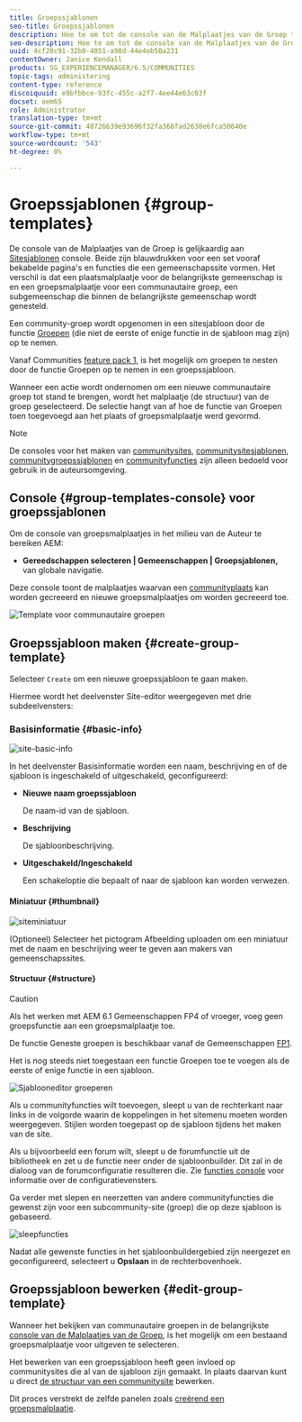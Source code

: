 ```yaml
---
title: Groepssjablonen
seo-title: Groepssjablonen
description: Hoe te om tot de console van de Malplaatjes van de Groep toegang te hebben
seo-description: Hoe te om tot de console van de Malplaatjes van de Groep toegang te hebben
uuid: 4cf20c91-32b0-4051-a98d-44e4eb50a231
contentOwner: Janice Kendall
products: SG_EXPERIENCEMANAGER/6.5/COMMUNITIES
topic-tags: administering
content-type: reference
discoiquuid: e9bfbbce-93fc-455c-a2f7-4ee44e63c03f
docset: aem65
role: Administrator
translation-type: tm+mt
source-git-commit: 48726639e93696f32fa368fad2630e6fca50640e
workflow-type: tm+mt
source-wordcount: '543'
ht-degree: 0%

---
```



# Groepssjablonen {#group-templates}

De console van de Malplaatjes van de Groep is gelijkaardig aan [Sitesjablonen](/help/communities/sites.md) console. Beide zijn blauwdrukken voor een set vooraf bekabelde pagina&#39;s en functies die een gemeenschapssite vormen. Het verschil is dat een plaatsmalplaatje voor de belangrijkste gemeenschap is en een groepsmalplaatje voor een communautaire groep, een subgemeenschap die binnen de belangrijkste gemeenschap wordt genesteld.

Een community-groep wordt opgenomen in een sitesjabloon door de functie [Groepen](/help/communities/functions.md#groups-function) (die niet de eerste of enige functie in de sjabloon mag zijn) op te nemen.

Vanaf Communities [feature pack 1](/help/communities/deploy-communities.md#latestfeaturepack), is het mogelijk om groepen te nesten door de functie Groepen op te nemen in een groepssjabloon.

Wanneer een actie wordt ondernomen om een nieuwe communautaire groep tot stand te brengen, wordt het malplaatje (de structuur) van de groep geselecteerd. De selectie hangt van af hoe de functie van Groepen toen toegevoegd aan het plaats of groepsmalplaatje werd gevormd.

>[!NOTE]
>
>De consoles voor het maken van [communitysites](/help/communities/sites-console.md), [communitysitesjablonen](/help/communities/sites.md), [communitygroepssjablonen](/help/communities/tools-groups.md) en [communityfuncties](/help/communities/functions.md) zijn alleen bedoeld voor gebruik in de auteursomgeving.

## Console {#group-templates-console} voor groepssjablonen

Om de console van groepsmalplaatjes in het milieu van de Auteur te bereiken AEM:

* **Gereedschappen selecteren | Gemeenschappen | Groepsjablonen,** van globale navigatie.

Deze console toont de malplaatjes waarvan een [communityplaats](/help/communities/sites-console.md) kan worden gecreeerd en nieuwe groepsmalplaatjes om worden gecreeerd toe.

![Template voor communautaire groepen](assets/groups-template.png)

## Groepssjabloon maken {#create-group-template}

Selecteer `Create` om een nieuwe groepssjabloon te gaan maken.

Hiermee wordt het deelvenster Site-editor weergegeven met drie subdeelvensters:

### Basisinformatie {#basic-info}

![site-basic-info](assets/site-basic-info.png)

In het deelvenster Basisinformatie worden een naam, beschrijving en of de sjabloon is ingeschakeld of uitgeschakeld, geconfigureerd:

* **Nieuwe naam groepssjabloon**

   De naam-id van de sjabloon.

* **Beschrijving**

   De sjabloonbeschrijving.

* **Uitgeschakeld/Ingeschakeld**

   Een schakeloptie die bepaalt of naar de sjabloon kan worden verwezen.

#### Miniatuur {#thumbnail}

![siteminiatuur](assets/site-thumbnail.png)

(Optioneel) Selecteer het pictogram Afbeelding uploaden om een miniatuur met de naam en beschrijving weer te geven aan makers van gemeenschapssites.

#### Structuur {#structure}

>[!CAUTION]
>
>Als het werken met AEM 6.1 Gemeenschappen FP4 of vroeger, voeg geen groepsfunctie aan een groepsmalplaatje toe.
>
>De functie Geneste groepen is beschikbaar vanaf de Gemeenschappen [FP1](/help/communities/communities.md#latestfeaturepack).
>
>Het is nog steeds niet toegestaan een functie Groepen toe te voegen als de eerste of enige functie in een sjabloon.

![Sjablooneditor groeperen](assets/template-editor.png)

Als u communityfuncties wilt toevoegen, sleept u van de rechterkant naar links in de volgorde waarin de koppelingen in het sitemenu moeten worden weergegeven. Stijlen worden toegepast op de sjabloon tijdens het maken van de site.

Als u bijvoorbeeld een forum wilt, sleept u de forumfunctie uit de bibliotheek en zet u de functie neer onder de sjabloonbuilder. Dit zal in de dialoog van de forumconfiguratie resulteren die. Zie [functies console](/help/communities/functions.md) voor informatie over de configuratievensters.

Ga verder met slepen en neerzetten van andere communityfuncties die gewenst zijn voor een subcommunity-site (groep) die op deze sjabloon is gebaseerd.

![sleepfuncties](assets/dragfunctions.png)

Nadat alle gewenste functies in het sjabloonbuildergebied zijn neergezet en geconfigureerd, selecteert u **Opslaan** in de rechterbovenhoek.

## Groepssjabloon bewerken {#edit-group-template}

Wanneer het bekijken van communautaire groepen in de belangrijkste [console van de Malplaatjes van de Groep](#group-templates-console), is het mogelijk om een bestaand groepsmalplaatje voor uitgeven te selecteren.

Het bewerken van een groepssjabloon heeft geen invloed op communitysites die al van de sjabloon zijn gemaakt. In plaats daarvan kunt u direct [de structuur van een communitysite](/help/communities/sites-console.md#modify-structure) bewerken.

Dit proces verstrekt de zelfde panelen zoals [creërend een groepsmalplaatje](#create-group-template).
